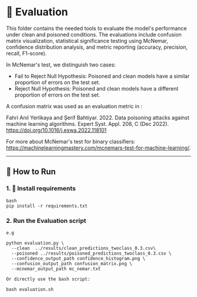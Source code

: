 # 🧪 Evaluation

This folder contains the needed tools to evaluate the model's performance under clean and poisoned conditions. The evaluations include confusion matrix visualization, statistical significance testing using McNemar, confidence distribution analysis, and metric reporting (accuracy, precision, recall, F1-score).

In McNemar's test, we distinguish two cases: 
<ul>
<li>Fail to Reject Null Hypothesis: Poisoned and clean models have a similar proportion of errors on the test set.
<li>Reject Null Hypothesis: Poisoned and clean models have a different proportion of errors on the test set.
</ul>

A confusion matrix was used as an evaluation metric in : <br>

Fahri Anıl Yerlikaya and Şerif Bahtiyar. 2022. Data poisoning attacks against machine learning algorithms. Expert Syst. Appl. 208, C (Dec 2022). https://doi.org/10.1016/j.eswa.2022.118101


For more about McNemar's test for binary classifiers: https://machinelearningmastery.com/mcnemars-test-for-machine-learning/.

---

## 🚀 How to Run

### 1. 🔧 Install requirements

```
bash
pip install -r requirements.txt
```

### 2. Run the Evaluation script

```
e.g

python evaluation.py \
  --clean  ../results/clean_predictions_twoclass_0.3.csv\
  --poisoned ../results/poisoned_predictions_twoclass_0.3.csv \
  --confidence_output_path confidence_histogram.png \
  --confusion_output_path confusion_matrix.png \
  --mcnemar_output_path mc_nemar.txt

Or directly use the bash script: 

bash evaluation.sh

```



